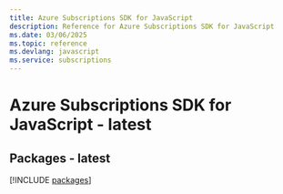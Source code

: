 ```yaml
---
title: Azure Subscriptions SDK for JavaScript
description: Reference for Azure Subscriptions SDK for JavaScript
ms.date: 03/06/2025
ms.topic: reference
ms.devlang: javascript
ms.service: subscriptions
---
```

# Azure Subscriptions SDK for JavaScript - latest
## Packages - latest
[!INCLUDE [packages](subscriptions-index.md)]